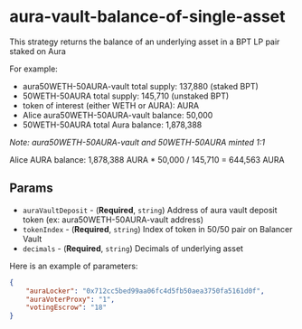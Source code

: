 # aura-vault-balance-of-single-asset

This strategy returns the balance of an underlying asset in a BPT LP pair staked on Aura

For example:
- aura50WETH-50AURA-vault total supply: 137,880 (staked BPT)
- 50WETH-50AURA total supply: 145,710 (unstaked BPT)
- token of interest (either WETH or AURA): AURA
- Alice aura50WETH-50AURA-vault balance: 50,000
- 50WETH-50AURA total Aura balance: 1,878,388

_Note: aura50WETH-50AURA-vault and 50WETH-50AURA minted 1:1_

Alice AURA balance: 1,878,388 AURA * 50,000 / 145,710 = 644,563 AURA

## Params

- `auraVaultDeposit` - (**Required**, `string`) Address of aura vault deposit token (ex: aura50WETH-50AURA-vault address)
- `tokenIndex` - (**Required**, `string`) Index of token in 50/50 pair on Balancer Vault
- `decimals` - (**Required**, `string`) Decimals of underlying asset

Here is an example of parameters:

```json
{
    "auraLocker": "0x712cc5bed99aa06fc4d5fb50aea3750fa5161d0f",
    "auraVoterProxy": "1",
    "votingEscrow": "18"
}
```

